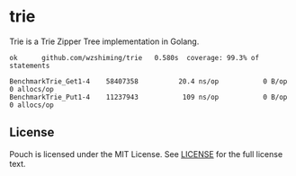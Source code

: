 # trie

Trie is a Trie Zipper Tree implementation in Golang.

    ok  	github.com/wzshiming/trie	0.580s	coverage: 99.3% of statements

    BenchmarkTrie_Get1-4   	58407358	      20.4 ns/op	       0 B/op	       0 allocs/op
    BenchmarkTrie_Put1-4   	11237943	       109 ns/op	       0 B/op	       0 allocs/op

## License

Pouch is licensed under the MIT License. See [LICENSE](https://github.com/wzshiming/trie/blob/master/LICENSE) for the full license text.